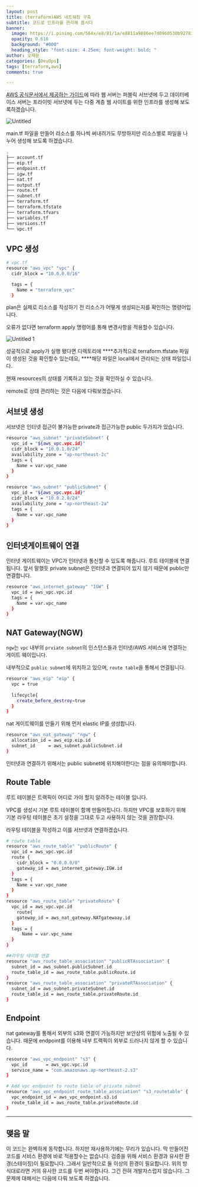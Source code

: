 ```yaml
---
layout: post
title: (terraform)AWS 네트워킹 구축
subtitle: 코드로 인프라를 관리해 봅시다
banner:
  image: https://i.pinimg.com/564x/e8/81/1a/e8811a9886ee7d0960530b92783fd18e.jpg
  opacity: 0.618
  background: "#000"
  heading_style: "font-size: 4.25em; font-weight: bold; "
author: 오재문
categories: [DevOps]
tags: [terraform,aws]
comments: true

---
```




[AWS 공식문서에서 제공하는 가이드](https://docs.aws.amazon.com/ko_kr/vpc/latest/userguide/VPC_Scenario2.html)에 따라  웹 서버는 퍼블릭 서브넷에 두고 데이터베이스 서버는 프라이빗 서브넷에 두는 다중 계층 웹 사이트를 위한 인프라를 생성해 보도록하겠습니다. 

![Untitled](https://user-images.githubusercontent.com/51963264/222951484-c5be7b48-9c92-4791-8bc9-f3a3e22de522.png)

main.tf 파일을 만들어 리소스를 하나씩 써내려가도 무방하지만 리소스별로 파일을 나누어 생성해 보도록 하겠습니다.

```bash
.
├── account.tf
├── eip.tf
├── endpoint.tf
├── igw.tf
├── nat.tf
├── output.tf
├── route.tf
├── subnet.tf
├── terraform.tf
├── terraform.tfstate
├── terraform.tfvars
├── variables.tf
├── versions.tf
└── vpc.tf
```

## VPC 생성

```bash
# vpc.tf
resource "aws_vpc" "vpc" {
  cidr_block = "10.0.0.0/16"

  tags = {
    Name = "terraform_vpc"
  }
```

plan은 실제로 리소스를 작성하기 전 리소스가 어떻게 생성되는지를 확인하는 명령어입니다.

오류가 없다면 terraform apply 명령어를 통해 변경사항을 적용할수 있습니다.

![Untitled 1](https://user-images.githubusercontent.com/51963264/222951502-8054d5b0-e473-4aa5-b868-c38ffed3221a.png)

성공적으로 apply가 실행 됐다면 디렉토리에 ****추가적으로 terraform.tfstate 파일이 생성된 것을 확인할수 있는데요, ****해당 파일은 local에서 관리되는 상태 파일입니다.

현재 resources의 상태를 기록하고 있는 것을 확인하실 수 있습니다.

remote로 상태 관리하는 것은 다음에 다뤄보겠습니다.


## **서브넷 생성**

서브넷은 인터넷 접근이 불가능한 private과 접근가능한 public 두가지가 있습니다.

```bash
resource "aws_subnet" "privateSubnet" {
  vpc_id = "${aws_vpc.vpc.id}"
  cidr_block = "10.0.1.0/24"
  availability_zone = "ap-northeast-2c"
  tags = {
    Name = var.vpc_name
  }
}

resource "aws_subnet" "publicSubnet" {
  vpc_id = "${aws_vpc.vpc.id}"
  cidr_block = "10.0.2.0/24"
  availability_zone = "ap-northeast-2a"
  tags = {
    Name = var.vpc_name
  }
}
```

## 인터넷게이트웨이 연결

인터넷 게이트웨이는 VPC가 인터넷과 통신할 수 있도록 해줍니다. 루트 테이블에 연결됩니다. 앞서 말했듯 private subnet은 인터넷과 연결되어 있지 않기 때문에 public만 연결합니다.

```bash
resource "aws_internet_gateway" "IGW" {
  vpc_id = aws_vpc.vpc.id
  tags = {
    Name = var.vpc_name
  }
}
```

## NAT Gateway(NGW)

`ngw`는 `vpc` 내부의 `prviate subnet`의 인스턴스들과 인터넷/AWS 서비스에 연결하는 게이트 웨이입니다.

내부적으로 `public subnet`에 위치하고 있으며, `route table`을 통해서 연결됩니다. 

```bash
resource "aws_eip" "eip" {
  vpc = true
  
  lifecycle{
    create_before_destroy=true
  }
}
```

nat 게이트웨이를 만들기 위해 먼저 elastic IP를 생성합니다.

```bash
resource "aws_nat_gateway" "ngw" {
  allocation_id = aws_eip.eip.id
  subnet_id     = aws_subnet.publicSubnet.id
}
```

인터넷과 연결하기 위해서는 public subnet에 위치해야한다는 점을 유의해야합니다.

## Route Table

루트 테이블은 트랙픽이 어디로 가야 할지 알려주는 테이블 입니다.

VPC를 생성시 기본 루트 테이블이 함께 만들어집니다. 하지만 VPC를 보호하기 위해 기본 라우팅 테이블은 초기 설정을 그대로 두고 사용하지 않는 것을 권장합니다.

라우팅 테이블을 작성하고 이를 서브넷과 연결하겠습니다.

```bash
# route table
resource "aws_route_table" "publicRoute" {
  vpc_id = aws_vpc.vpc.id
  route {
    cidr_block = "0.0.0.0/0"
    gateway_id = aws_internet_gateway.IGW.id
  }
  tags = {
    Name = var.vpc_name
  }
}
resource "aws_route_table" "privateRoute" {
  vpc_id = aws_vpc.vpc.id
	route{
    gateway_id = aws_nat_gateway.NATgatewaay.id
  }
  tags = {
      Name = var.vpc_name
  }
}

##라우팅 테이블 연결
resource "aws_route_table_association" "publicRTAssociation" {
  subnet_id = aws_subnet.publicSubnet.id
  route_table_id = aws_route_table.publicRoute.id
}
resource "aws_route_table_association" "privateRTAssociation" {
  subnet_id = aws_subnet.privateSubnet.id
  route_table_id = aws_route_table.privateRoute.id
}
```

 

## Endpoint

nat gateway를 통해서 외부의 s3와 연결이 가능하지만 보안상의 위험에 노출될 수 있습니다. 때문에 endpoint를 이용해 내부 트랙픽이 외부로 드러나지 않게 할 수 있습니다.

```bash
resource "aws_vpc_endpoint" "s3" {
  vpc_id       = aws_vpc.vpc.id
  service_name = "com.amazonaws.ap-northeast-2.s3"
}

# Add vpc endpoint to route table of private subnet
resource "aws_vpc_endpoint_route_table_association" "s3_routetable" {
  vpc_endpoint_id = aws_vpc_endpoint.s3.id
  route_table_id = aws_route_table.privateRoute.id
} 
```
---
## 맺음 말

이 코드는 완벽하게 동작합니다. 하지만 재사용하기에는 무리가 있습니다. 막 만들어진 코드를 서비스 환경에 바로 적용할수는 없습니다. 검증을 위해 서비스 환경과 유사한 환경(스테이징)이 필요합니다. 그래서 일반적으로 둘 이상의 환경이 필요합니다. 위의 방식대로라면 거의 유사한 코드를 두번 써야합나다. 그건 전혀 개발자스럽지 않습니다. 그 문제에 대해서는 다음에 다뤄 보도록 하겠습니다.
